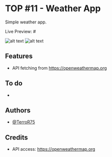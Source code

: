 # TOP #11 - Weather App 

Simple weather app.

Live Preview: #

![alt text](#)
![alt text](#)

## Features

- API fetching from https://openweathermap.org


## To do
- 

## Authors

- [@TerroR75](https://github.com/TerroR75)

## Credits
- API access: https://openweathermap.org

